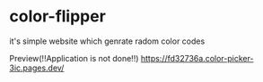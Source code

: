# color-flipper
 it's simple website which genrate radom color codes

Preview(!!Application is not done!!)
https://fd32736a.color-picker-3ic.pages.dev/
